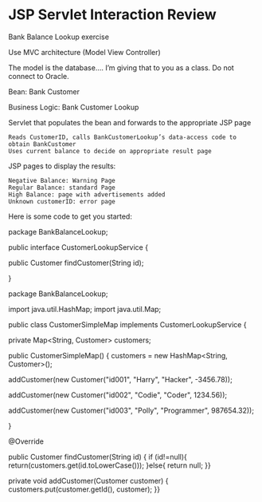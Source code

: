 # JSP Servlet Interaction Review

Bank Balance Lookup exercise

Use MVC architecture (Model View Controller)

The model is the database…. I’m giving that to you as a class. Do not connect to Oracle.

Bean: Bank Customer

Business Logic: Bank Customer Lookup

Servlet that populates the bean and forwards to the appropriate JSP page

    Reads CustomerID, calls BankCustomerLookup’s data-access code to obtain BankCustomer
    Uses current balance to decide on appropriate result page

JSP pages to display the results:

    Negative Balance: Warning Page
    Regular Balance: standard Page
    High Balance: page with advertisements added
    Unknown customerID: error page

Here is some code to get you started:

package BankBalanceLookup;

public interface CustomerLookupService {
 
public Customer findCustomer(String id);

}

 

package BankBalanceLookup;

import java.util.HashMap;
import java.util.Map;

public class CustomerSimpleMap implements CustomerLookupService {
 
private Map<String, Customer> customers;

public CustomerSimpleMap() {
 customers = new HashMap<String, Customer>();
 
addCustomer(new Customer("id001", "Harry", "Hacker", -3456.78));
 
addCustomer(new Customer("id002", "Codie", "Coder", 1234.56));
 
addCustomer(new Customer("id003", "Polly", "Programmer", 987654.32));
 
}
 
 
@Override
 
public Customer findCustomer(String id) {
 if (id!=null){
 return(customers.get(id.toLowerCase()));
 }else{
 return null;
 }}
 
 private void addCustomer(Customer customer) {
 customers.put(customer.getId(), customer);
 }}